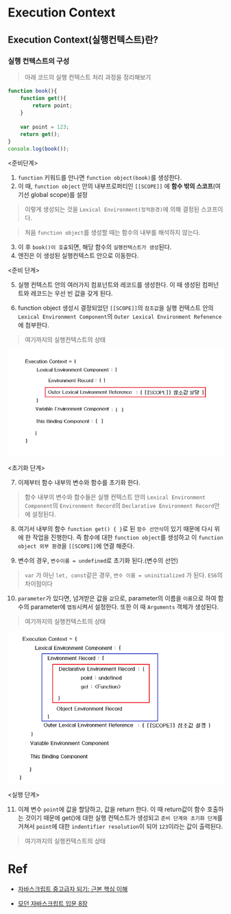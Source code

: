 # Execution Context

## Execution Context(실행컨텍스트)란?




### 실행 컨텍스트의 구성



>  아래 코드의 실행 컨텍스트 처리 과정을 정리해보기

```javascript
function book(){
    function get(){
        return point;
    }

    var point = 123;
    return get();
}
console.log(book());

```
<준비단계>

1. `function` 키워드를 만나면 `function object(book)`를 생성한다.
2. 이 때, `function object` 안의 내부프로퍼티인 `[[SCOPE]]` 에 **함수 밖의 스코프**(여기선 global scope)를 설정
> 이렇게 생성되는 것을 `Lexical Environment(정적환경)`에 의해 결정된 스코프이다.

> 처음 `function object`를 생성할 때는 함수의 내부를 해석하지 않는다.

3. 이 후 `book()이 호출`되면, 해당 함수의 `실행컨텍스트가 생성`된다.
4. 엔진은 이 생성된 실행컨텍스트 안으로 이동한다.

<준비 단계>

5. 실행 컨텍스트 안의 여러가지 컴포넌트와 레코드를 생성한다.
   이 때 생성된 컴퍼넌트와 레코드는 우선 빈 값을 갖게 된다.

6. function object 생성시 결정되었던 `[[SCOPE]]`의 `참조값`을 실행 컨텍스트 안의 `Lexical Environment Component`의 `Outer Lexical Environment Refenence`에 첨부한다.

> 여기까지의 실행컨텍스트의 상태

![](../../image/ec1.png)

<초기화 단계>

7. 이제부터 함수 내부의 변수와 함수를 초기화 한다. 

>  함수 내부의 변수와 함수들은 실행 컨텍스트 안의 `Lexical Environment Component`의 `Environment Record`의 `Declarative Environment Record`안에 설정된다.

8. 여기서 내부의 함수 `function get() { }`로 된 `함수 선언식`이 있기 때문에 다시 위에 한 작업을 진행한다. 즉 함수에 대한 `function object`를 생성하고 이 `function object 외부 환경`을 `[[SCOPE]]`에 연결 해준다.

9.  변수의 경우, `변수이름 = undefined`로 초기화 된다.(변수의 선언)

> `var` 가 아닌 `let, const`같은 경우, `변수 이름 = uninitialized` 가 된다. `ES6`의 차이점이다

10. `parameter`가 있다면, 넘겨받은 값을 `값`으로, parameter의 이름을 `이름`으로 하여 함수의 parameter에 `맵핑`시켜서 설정한다. 또한 이 때 `Arguments` 객체가 생성된다.


> 여기까지의 실행컨텍스트의 상태

![](../../image/ec2.png)

<실행 단계>

11. 이제 변수 `point`에 값을 할당하고, 값을 return 한다.
 이 때 return값이 함수 호출하는 것이기 때문에 get()에 대한 실행 컨텍스트가 생성되고 `준비 단계와 초기화 단계`를 거쳐서 `point`에 대한 `indentifier resolution`이 되어 `123`이라는 값이 출력된다.

> 여기까지의 실행컨텍스트의 상태



# Ref
- [자바스크립트 중고급자 되기: 근본 핵심 이해](https://www.inflearn.com/course/%EC%9E%90%EB%B0%94%EC%8A%A4%ED%81%AC%EB%A6%BD%ED%8A%B8-%EC%A4%91%EA%B3%A0%EA%B8%89)

- [모던 자바스크립트 입문 8장](http://www.yes24.com/Product/Goods/59410698)